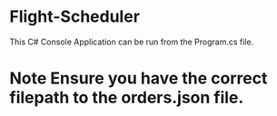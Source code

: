 # Flight-Scheduler

This C# Console Application can be run from the Program.cs file. 

# Note Ensure you have the correct filepath to the orders.json file. 
